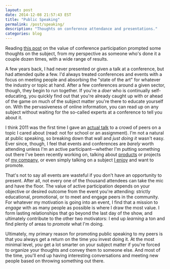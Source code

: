 ```yaml
---
layout: post
date: 2014-12-08 21:57:43 EST
title: "Public Speaking"
permalink: /post/speaking/
description: "Thoughts on conference attendance and presentations."
categories: blog
---
```


Reading [this post](http://www.planetizen.com/node/72528/should-i-present-conference-and-if-i-dont-present-should-i-attend) on the value of conference participation prompted some thoughts on the subject, from my perspective as someone who's done it a couple dozen times, with a wide range of results.

A few years back, I had never presented or given a talk at a conference, but had attended quite a few. I'd always treated conferences and events with a focus on meeting people and absorbing the "state of the art" for whatever the industry or topic at hand. After a few conferences around a given sector, though, they begin to run together. If you're a _doer_ who is continually self-educating, you quickly find out that you're already caught up with or ahead of the game  on much of the subject matter you're there to educate yourself on. With the pervasiveness of online information, you can read up on any subject without waiting for the so-called experts at a conference to tell you about it.

I think 2011 was the first time I gave an [actual talk](/talks/value-of-local-knowledge/) to a crowd of peers on a topic I cared about (read: not for school or an assignment). I'm not a natural at public speaking, so breaking down that wall and _just doing it_ wasn't easy. Ever since, though, I feel that events and conferences are _barely_ worth attending unless I'm an active participant&mdash;whether I'm putting something out there I've been recently working on, talking about [products](http://fulcrumapp.com) or projects of [my company](http://spatialnetworks.com), or even simply talking on a subject [I enjoy](/talks/grassroots-mapping/) and want to promote.

That's not to say all events are wasteful if you don't have an opportunity to present. After all, not every one of the thousand attendees can take the mic and have the floor. The value of active participation depends on your objective or desired outcome from the event you're attending: strictly educational, promotional, or to meet and engage peers in the community. For whatever my motivation is going into an event, I find that a mission to _engage_ with as many people as possible is where I draw the most value. I form lasting relationships that go beyond the last day of the show, and ultimately contribute to the other two motivators: I end up _learning_ a ton and find plenty of areas to _promote_ what I'm doing.

Ultimately, my primary reason for promoting public speaking to my peers is that you always get a return on the time you invest doing it. At the most minimal level, _you_ get a lot smarter on your subject matter if you're forced to organize your thoughts and convey them to someone else. And most of the time, you'll end up having interesting conversations and meeting new people based on throwing something out there.

